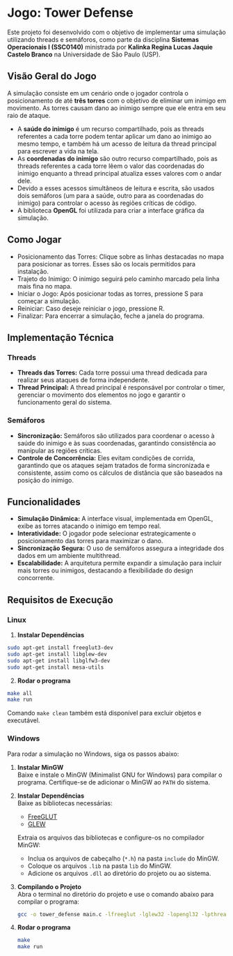 # Jogo: Tower Defense

Este projeto foi desenvolvido com o objetivo de implementar uma simulação utilizando threads e semáforos, como parte da disciplina **Sistemas Operacionais I (SSC0140)** ministrada por **Kalinka Regina Lucas Jaquie Castelo Branco** na Universidade de São Paulo (USP).  

## Visão Geral do Jogo

A simulação consiste em um cenário onde o jogador controla o posicionamento de até **três torres** com o objetivo de eliminar um inimigo em movimento. As torres causam dano ao inimigo sempre que ele entra em seu raio de ataque.  

- A **saúde do inimigo** é um recurso compartilhado, pois as threads referentes a cada torre podem tentar aplicar um dano ao inimigo ao mesmo tempo, e também há um acesso de leitura da thread principal para escrever a vida na tela.
- As **coordenadas do inimigo** são outro recurso compartilhado, pois as threads referentes a cada torre lêem o valor das coordenadas do inimigo enquanto a thread principal atualiza esses valores com o andar dele.
- Devido a esses acessos simultâneos de leitura e escrita, são usados dois semáforos (um para a saúde, outro para as coordenadas do inimigo) para controlar o acesso às regiões críticas de código.  
- A biblioteca **OpenGL** foi utilizada para criar a interface gráfica da simulação.

## Como Jogar

- Posicionamento das Torres: Clique sobre as linhas destacadas no mapa para posicionar as torres. Esses são os locais permitidos para instalação.
- Trajeto do Inimigo: O inimigo seguirá pelo caminho marcado pela linha mais fina no mapa.
- Iniciar o Jogo: Após posicionar todas as torres, pressione S para começar a simulação.
- Reiniciar: Caso deseje reiniciar o jogo, pressione R.
- Finalizar: Para encerrar a simulação, feche a janela do programa.

## Implementação Técnica  

### Threads  
- **Threads das Torres:** Cada torre possui uma thread dedicada para realizar seus ataques de forma independente.
- **Thread Principal:** A thread principal é responsável por controlar o timer, gerenciar o movimento dos elementos no jogo e garantir o funcionamento geral do sistema.

### Semáforos  
- **Sincronização:** Semáforos são utilizados para coordenar o acesso à saúde do inimigo e às suas coordenadas, garantindo consistência ao manipular as regiões críticas.  
- **Controle de Concorrência:** Eles evitam condições de corrida, garantindo que os ataques sejam tratados de forma sincronizada e consistente, assim como os cálculos de distância que são baseados na posição do inimigo.  

## Funcionalidades  
- **Simulação Dinâmica:** A interface visual, implementada em OpenGL, exibe as torres atacando o inimigo em tempo real.
- **Interatividade:** O jogador pode selecionar estrategicamente o posicionamento das torres para maximizar o dano.  
- **Sincronização Segura:** O uso de semáforos assegura a integridade dos dados em um ambiente multithread.  
- **Escalabilidade:** A arquitetura permite expandir a simulação para incluir mais torres ou inimigos, destacando a flexibilidade do design concorrente.  

## Requisitos de Execução  
### Linux
1. **Instalar Dependências**  
  ```bash
  sudo apt-get install freeglut3-dev  
  sudo apt-get install libglew-dev  
  sudo apt-get install libglfw3-dev  
  sudo apt-get install mesa-utils  
  ```
2. **Rodar o programa**
  ```bash
  make all
  make run
  ```
Comando ``` make clean ``` também está disponível para excluir objetos e executável.

### Windows

Para rodar a simulação no Windows, siga os passos abaixo:  

1. **Instalar MinGW**  
   Baixe e instale o MinGW (Minimalist GNU for Windows) para compilar o programa. Certifique-se de adicionar o MinGW ao `PATH` do sistema.  

2. **Instalar Dependências**  
   Baixe as bibliotecas necessárias:  
   - [FreeGLUT](https://www.transmissionzero.co.uk/software/freeglut-devel/)  
   - [GLEW](http://glew.sourceforge.net/)  

   Extraia os arquivos das bibliotecas e configure-os no compilador MinGW:
   - Inclua os arquivos de cabeçalho (`*.h`) na pasta `include` do MinGW.
   - Coloque os arquivos `.lib` na pasta `lib` do MinGW.
   - Adicione os arquivos `.dll` ao diretório do projeto ou ao sistema.  

3. **Compilando o Projeto**  
   Abra o terminal no diretório do projeto e use o comando abaixo para compilar o programa:  
   ```bash
   gcc -o tower_defense main.c -lfreeglut -lglew32 -lopengl32 -lpthread
4. **Rodar o programa**
    ```bash
    make
    make run
    ```
